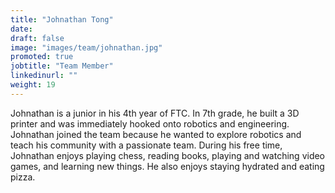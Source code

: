 ```yaml
---
title: "Johnathan Tong"
date:
draft: false
image: "images/team/johnathan.jpg"
promoted: true
jobtitle: "Team Member"
linkedinurl: ""
weight: 19
---
```


Johnathan is a junior in his 4th year of FTC. In 7th grade, he built a 3D printer and was immediately hooked onto robotics and engineering. Johnathan joined the team because he wanted to explore robotics and teach his community with a passionate team. During his free time, Johnathan enjoys playing chess, reading books, playing and watching video games, and learning new things. He also enjoys staying hydrated and eating pizza.



